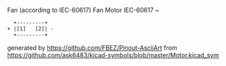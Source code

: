 Fan (according to IEC-60617)
Fan Motor IEC-60617
~


	  +---------+
	+ |[1]   [2]| -
	  +---------+


generated by https://github.com/FBEZ/Pinout-AsciiArt from https://github.com/ask6483/kicad-symbols/blob/master/Motor.kicad_sym